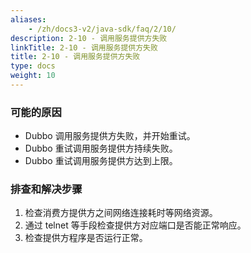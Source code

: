 ```yaml
---
aliases:
    - /zh/docs3-v2/java-sdk/faq/2/10/
description: 2-10 - 调用服务提供方失败
linkTitle: 2-10 - 调用服务提供方失败
title: 2-10 - 调用服务提供方失败
type: docs
weight: 10
---
```



### 可能的原因

* Dubbo 调用服务提供方失败，并开始重试。
* Dubbo 重试调用服务提供方持续失败。
* Dubbo 重试调用服务提供方达到上限。

### 排查和解决步骤
1. 检查消费方提供方之间网络连接耗时等网络资源。
2. 通过 telnet 等手段检查提供方对应端口是否能正常响应。
3. 检查提供方程序是否运行正常。